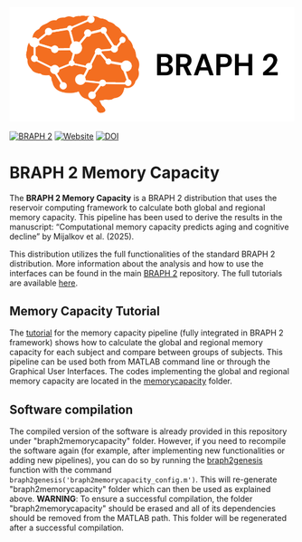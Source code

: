 ![BRAPH 2](braph2banner.png)

[![BRAPH 2](https://img.shields.io/twitter/url?label=BRAPH%202&style=social&url=https%3A%2F%2Ftwitter.com%2Fbraph2software)](https://twitter.com/braph2software)
[![Website](https://img.shields.io/website?up_message=braph.org&url=http%3A%2F%2Fbraph.org%2F)](http://braph.org/)
[![DOI](https://img.shields.io/badge/DOI-10.1371%2Fjournal.pone.0178798-blue)](https://doi.org/10.1371/journal.pone.0178798)


# BRAPH 2 Memory Capacity
The **BRAPH 2 Memory Capacity** is a BRAPH 2 distribution that uses the reservoir computing framework to calculate both global and regional memory capacity. This pipeline has been used to derive the results in the manuscript: “Computational memory capacity predicts aging and cognitive decline” by Mijalkov et al. (2025).

This distribution utilizes the full functionalities of the standard BRAPH 2 distribution. More information about the analysis and how to use the interfaces can be found in the main [BRAPH 2](https://github.com/braph-software/BRAPH-2/tree/develop) repository. The full tutorials are available [here](https://github.com/braph-software/BRAPH-2/tree/develop/tutorials).

## Memory Capacity Tutorial
The [tutorial](https://github.com/braph-software/MemoryCapacity/tutorials/tut_mc_wu) for the memory capacity pipeline (fully integrated in BRAPH 2 framework) shows how to calculate the global and regional memory capacity for each subject and compare between groups of subjects. This pipeline can be used both from MATLAB command line or through the Graphical User Interfaces.
The codes implementing the global and regional memory capacity are located in the [memorycapacity](https://github.com/braph-software/MemoryCapacity/tree/develop/memorycapacity) folder. 

## Software compilation

The compiled version of the software is already provided in this repository under "braph2memorycapacity" folder. However, if you need to recompile the software again (for example, after implementing new functionalities or adding new pipelines), you can do so by running the [braph2genesis](https://github.com/braph-software/MemoryCapacity/blob/develop/braph2memorycapacity_genesis.m) function with the command `braph2genesis('braph2memorycapacity_config.m')`. This will re-generate "braph2memorycapacity" folder which can then be used as explained above. **WARNING**: To ensure a successful compilation, the folder "braph2memorycapacity" should be erased and all of its dependencies should be removed from the MATLAB path. This folder will be regenerated after a successful compilation.

